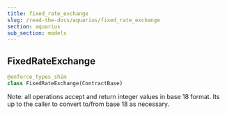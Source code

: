 ```yaml
---
title: fixed_rate_exchange
slug: /read-the-docs/aquarius/fixed_rate_exchange
section: aquarius
sub_section: models
---
```

## FixedRateExchange

```python
@enforce_types_shim
class FixedRateExchange(ContractBase)
```

Note: all operations accept and return integer values in base 18 format.
Its up to the caller to convert to/from base 18 as necessary.

